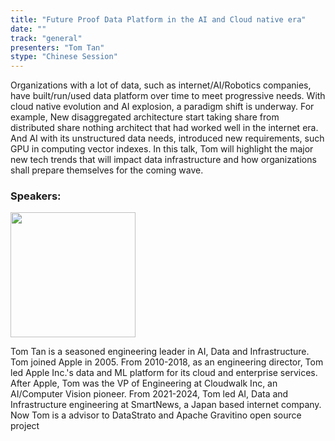 ```yaml
---
title: "Future Proof Data Platform in the AI and Cloud native era"
date: ""
track: "general"
presenters: "Tom Tan"
stype: "Chinese Session"
--- 
```


Organizations with a lot of data, such as internet/AI/Robotics companies, have built/run/used data platform over time to meet progressive needs.  With cloud native evolution and AI explosion, a paradigm shift is underway.  For example, New disaggregated architecture start taking share from distributed share nothing architect that had worked well in the internet era.  And AI with its unstructured data needs, introduced new requirements, such GPU in computing vector indexes.  In this talk, Tom will highlight the major new tech trends that will impact data infrastructure and how organizations shall prepare themselves for the coming wave.

### Speakers:

<img src="https://sessionize.com/image/0fee-400o400o1-UrGw8m5cEy88Yt2LE1MqNY.jpg" width="200" /><br/>

Tom Tan is a seasoned engineering leader in AI, Data and Infrastructure.  Tom joined Apple in 2005. From 2010-2018, as an engineering director, Tom led Apple Inc.'s data and ML platform  for its cloud and enterprise services.  After Apple, Tom was the VP of Engineering at Cloudwalk Inc, an AI/Computer Vision pioneer.  From 2021-2024, Tom led AI, Data and Infrastructure engineering at SmartNews, a Japan based internet company.  Now Tom is a advisor to DataStrato and Apache Gravitino open source project